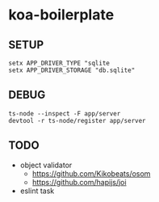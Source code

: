 koa-boilerplate
===============

SETUP
---
```
setx APP_DRIVER_TYPE "sqlite
setx APP_DRIVER_STORAGE "db.sqlite"
```

DEBUG
---
```
ts-node --inspect -F app/server
devtool -r ts-node/register app/server
```

TODO
---
* object validator
  - https://github.com/Kikobeats/osom
  - https://github.com/hapijs/joi
* eslint task
